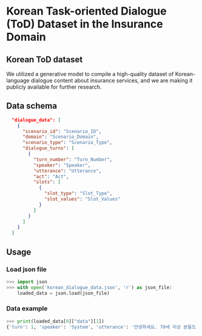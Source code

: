 # Korean Task-oriented Dialogue (ToD) Dataset in the Insurance Domain

## Korean ToD dataset
We utilized a generative model to compile a high-quality dataset of Korean-language dialogue content about insurance services, and we are making it publicly available for further research.

## Data schema
```json
  "dialogue_data": [
    {
      "scenario_id": "Scenario_ID",
      "domain": "Scenario_Domain",
      "scenario_type": "Scenario_Type",
      "dialogue_turns": [
        {
          "turn_number": "Turn_Number",
          "speaker": "Speaker",
          "utterance": "Utterance",
          "act": "Act",
          "slots": [
            {
              "slot_type": "Slot_Type",
              "slot_values": "Slot_Values"
            }
          ]
        }
      ]
    }
  ]
```

## Usage

### Load json file

```python
>>> import json
>>> with open('korean_dialogue_data.json', 'r') as json_file:
    loaded_data = json.load(json_file)
```

### Data example

```python
>>> print(loaded_data[0]["data"][1])
{'turn': 1, 'speaker': 'System', 'utterance': '안녕하세요. 70세 이상 분들도 가입 가능한 보험이 있는지 궁금합니다.', 'act': 'INFORM_INTENT', 'slot': [{'slot_type': 'AGE', 'values': '70세'}]}
```
